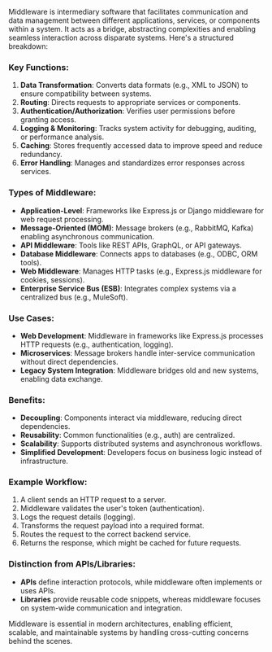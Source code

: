 Middleware is intermediary software that facilitates communication and data management between different applications, services, or components within a system. It acts as a bridge, abstracting complexities and enabling seamless interaction across disparate systems. Here's a structured breakdown:

### **Key Functions**:
1. **Data Transformation**: Converts data formats (e.g., XML to JSON) to ensure compatibility between systems.
2. **Routing**: Directs requests to appropriate services or components.
3. **Authentication/Authorization**: Verifies user permissions before granting access.
4. **Logging & Monitoring**: Tracks system activity for debugging, auditing, or performance analysis.
5. **Caching**: Stores frequently accessed data to improve speed and reduce redundancy.
6. **Error Handling**: Manages and standardizes error responses across services.

### **Types of Middleware**:
- **Application-Level**: Frameworks like Express.js or Django middleware for web request processing.
- **Message-Oriented (MOM)**: Message brokers (e.g., RabbitMQ, Kafka) enabling asynchronous communication.
- **API Middleware**: Tools like REST APIs, GraphQL, or API gateways.
- **Database Middleware**: Connects apps to databases (e.g., ODBC, ORM tools).
- **Web Middleware**: Manages HTTP tasks (e.g., Express.js middleware for cookies, sessions).
- **Enterprise Service Bus (ESB)**: Integrates complex systems via a centralized bus (e.g., MuleSoft).

### **Use Cases**:
- **Web Development**: Middleware in frameworks like Express.js processes HTTP requests (e.g., authentication, logging).
- **Microservices**: Message brokers handle inter-service communication without direct dependencies.
- **Legacy System Integration**: Middleware bridges old and new systems, enabling data exchange.

### **Benefits**:
- **Decoupling**: Components interact via middleware, reducing direct dependencies.
- **Reusability**: Common functionalities (e.g., auth) are centralized.
- **Scalability**: Supports distributed systems and asynchronous workflows.
- **Simplified Development**: Developers focus on business logic instead of infrastructure.

### **Example Workflow**:
1. A client sends an HTTP request to a server.
2. Middleware validates the user's token (authentication).
3. Logs the request details (logging).
4. Transforms the request payload into a required format.
5. Routes the request to the correct backend service.
6. Returns the response, which might be cached for future requests.

### **Distinction from APIs/Libraries**:
- **APIs** define interaction protocols, while middleware often implements or uses APIs.
- **Libraries** provide reusable code snippets, whereas middleware focuses on system-wide communication and integration.

Middleware is essential in modern architectures, enabling efficient, scalable, and maintainable systems by handling cross-cutting concerns behind the scenes.